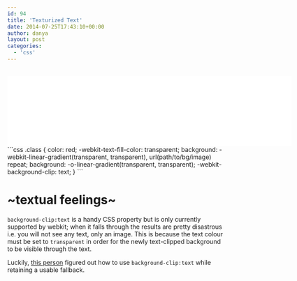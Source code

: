 ```yaml
---
id: 94
title: 'Texturized Text'
date: 2014-07-25T17:43:10+00:00
author: danya
layout: post
categories:
  - 'css'
---
```

<div>&nbsp;</div>
<iframe src="/assets/iframes/cliptext.html" height="160" width="650" frameborder="0"></iframe>
```css
.class {
 color: red;
 -webkit-text-fill-color: transparent;
 background: -webkit-linear-gradient(transparent, transparent),
             url(path/to/bg/image) repeat;
 background: -o-linear-gradient(transparent, transparent);
 -webkit-background-clip: text;
}
```

<!--more-->

# ~textual feelings~

`background-clip:text` is a handy CSS property but is only currently supported by webkit; when it falls through the results are pretty disastrous i.e. you will not see any text, only an image. This is because the text colour must be set to `transparent` in order for the newly text-clipped background to be visible through the text.

Luckily, [this person](http://nimbupani.com/using-background-clip-for-text-with-css-fallback.html) figured out how to use `background-clip:text` while retaining a usable fallback.
